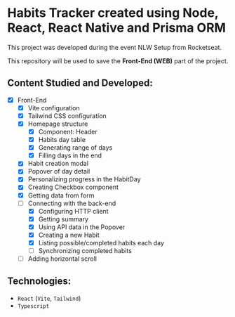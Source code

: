 # Habits Tracker created using Node, React, React Native and Prisma ORM

This project was developed during the event NLW Setup from Rocketseat.

This repository will be used to save the **Front-End (WEB)** part of the project.

## Content Studied and Developed:

- [x] Front-End
  - [x] Vite configuration
  - [x] Tailwind CSS configuration
  - [x] Homepage structure
    - [x] Component: Header
    - [x] Habits day table
    - [x] Generating range of days
    - [x] Filling days in the end
  - [x] Habit creation modal
  - [x] Popover of day detail
  - [x] Personalizing progress in the HabitDay
  - [x] Creating Checkbox component
  - [x] Getting data from form
  - [ ] Connecting with the back-end
    - [x] Configuring HTTP client
    - [x] Getting summary
    - [x] Using API data in the Popover
    - [x] Creating a new Habit
    - [x] Listing possible/completed habits each day
    - [ ] Synchronizing completed habits
  - [ ] Adding horizontal scroll

## Technologies:

- `React` (`Vite`, `Tailwind`)
- `Typescript`
